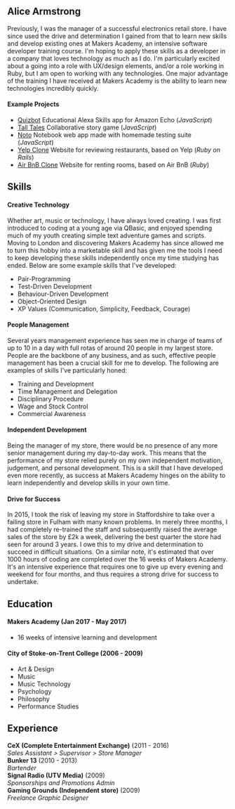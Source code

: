 ## Alice Armstrong

Previously, I was the manager of a successful electronics retail store. I have since used the drive and determination I gained from that to learn new skills and develop existing ones at Makers Academy, an intensive software developer training course. I'm hoping to apply these skills as a developer in a company that loves technology as much as I do. I'm particularly excited about a going into a role with UX/design elements, and/or a role working in Ruby, but I am open to working with any technologies. One major advantage of the training I have received at Makers Academy is the ability to learn new technologies incredibly quickly.

#### Example Projects
* [Quizbot](https://github.com/Noora-q/quizbot-alexa) Educational Alexa Skills app for Amazon Echo (_JavaScript_)
* [Tall Tales](https://github.com/nryn/TallTalesTheThird) Collaborative story game (_JavaScript_)
* [Noto](https://github.com/AliceArmstrong/notebook_js) Notebook web app made with homemade testing suite (_JavaScript_)
* [Yelp Clone](https://github.com/ayanit1/yelp_clone) Website for reviewing restaurants, based on Yelp (_Ruby on Rails_)
* [Air BnB Clone](https://github.com/allthatilk/MakersAirBnB_TeamSix) Website for renting rooms, based on Air BnB (_Ruby_)

## Skills

#### Creative Technology

Whether art, music or technology, I have always loved creating. I was first introduced to coding at a young age via QBasic, and enjoyed spending much of my youth creating simple text adventure games and scripts. Moving to London and discovering Makers Academy has since allowed me to turn this hobby into a marketable skill and has given me the tools I need to keep developing these skills independently once my time studying has ended. Below are some example skills that I've developed:

* Pair-Programming
* Test-Driven Development
* Behaviour-Driven Development
* Object-Oriented Design
* XP Values (Communication, Simplicity, Feedback, Courage)

#### People Management

Several years management experience has seen me in charge of teams of up to 10 in a day with full rotas of around 20 people in my largest store. People are the backbone of any business, and as such, effective people management has been a crucial skill for me to develop. The following are examples of skills I've particularly honed:

* Training and Development
* Time Management and Delegation
* Disciplinary Procedure
* Wage and Stock Control
* Commercial Awareness

#### Independent Development

Being the manager of my store, there would be no presence of any more senior management during my day-to-day work. This means that the performance of my store relied purely on my own independent motivation, judgement, and personal development. This is a skill that I have developed even more recently, as success at Makers Academy hinges on the ability to learn independently and develop skills in your own time.

#### Drive for Success

In 2015, I took the risk of leaving my store in Staffordshire to take over a failing store in Fulham with many known problems. In merely three months, I had completely re-trained the staff and subsequently raised the average sales of the store by £2k a week, delivering the best quarter the store had seen for around 3 years. I owe this to my drive and determination to succeed in difficult situations. On a similar note, it's estimated that over 1000 hours of coding are completed over the 16 weeks of Makers Academy. It's an intensive experience that requires one to give up every evening and weekend for four months, and thus requires a strong drive for success to undertake.

## Education

#### Makers Academy (Jan 2017 - May 2017)

* 16 weeks of intensive learning and development

#### City of Stoke-on-Trent College (2006 - 2009)

* Art & Design
* Music
* Music Technology
* Psychology
* Philosophy
* Performance Studies

## Experience

**CeX (Complete Entertainment Exchange)** (2011 - 2016)    
*Sales Assistant > Supervisor > Store Manager*  
**Bunker 13** (2010 - 2013)   
*Bartender*  
**Signal Radio (UTV Media)** (2009)   
*Sponsorships and Promotions Admin*  
**Gaming Grounds (Independent store)** (2009)   
*Freelance Graphic Designer*  
